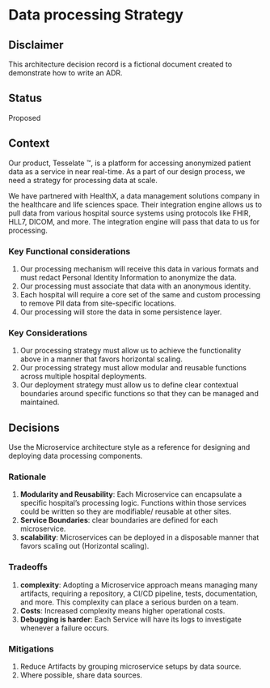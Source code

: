 # Data processing Strategy

## Disclaimer

This architecture decision record is a fictional document created to demonstrate how to write an ADR.

## Status

Proposed

## Context

Our product, Tesselate ™, is a platform for accessing anonymized patient data as a service in near real-time. As a part
of our design process, we need a strategy for processing data at scale.

We have partnered with HealthX, a data management solutions company in the healthcare and life sciences space. Their
integration engine allows us to pull data from various hospital source systems using protocols like FHIR, HLL7, DICOM,
and more. The integration engine will pass that data to us for processing.

### Key Functional considerations

1. Our processing mechanism will receive this data in various formats and must redact Personal Identity Information to
   anonymize the data.
2. Our processing must associate that data with an anonymous identity.
3. Each hospital will require a core set of the same and custom processing to remove PII data from site-specific
   locations.
4. Our processing will store the data in some persistence layer.

### Key Considerations

1. Our processing strategy must allow us to achieve the functionality above in a manner that favors horizontal scaling.
2. Our processing strategy must allow modular and reusable functions across multiple hospital deployments.
3. Our deployment strategy must allow us to define clear contextual boundaries around specific functions so that they
   can be managed and maintained.

## Decisions

Use the Microservice architecture style as a reference for designing and deploying data processing components.

### Rationale

1. **Modularity and Reusability**: Each Microservice can encapsulate a specific hospital’s processing logic. Functions
   within those services could be written so they are modifiable/ reusable at other sites.
2. **Service Boundaries**: clear boundaries are defined for each microservice.
3. **scalability**:  Microservices can be deployed in a disposable manner that favors scaling out (Horizontal scaling).

### Tradeoffs

1. **complexity**: Adopting a Microservice approach means managing many artifacts, requiring a repository, a CI/CD
   pipeline, tests, documentation, and more. This complexity can place a serious burden on a team.
2. **Costs**: Increased complexity means higher operational costs.
3. **Debugging is harder**: Each Service will have its logs to investigate whenever a failure occurs.

### Mitigations

1. Reduce Artifacts by grouping microservice setups by data source.
2. Where possible, share data sources.  
